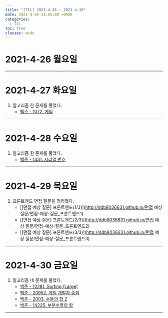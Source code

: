 ```yaml
---
title: "[TIL] 2021-4-26 ~ 2021-4-30"
date: 2021-4-30 23:55:00 +0900
categories:
  - TIL
toc: true
classes: wide
---
```


# 2021-4-26 월요일

---

# 2021-4-27 화요일

1. 알고리즘 한 문제를 풀었다.
    - [백준 - 1072. 게임](http://ddb8036631.github.io/boj/백준_1072_게임)

---

# 2021-4-28 수요일

1. 알고리즘 한 문제를 풀었다.
    - [백준 - 1431. 시리얼 번호](http://ddb8036631.github.io/boj/백준_1431_시리얼-번호)

---

# 2021-4-29 목요일

1. 프론트엔드 면접 질문을 정리했다.
    - [[면접 예상 질문] 프론트엔드(1/3)](http://ddb8036631.github.io/면접 예상 질문/면접-예상-질문_프론트엔드1)
    - [[면접 예상 질문] 프론트엔드(2/3)](http://ddb8036631.github.io/면접 예상 질문/면접-예상-질문_프론트엔드2)
    - [[면접 예상 질문] 프론트엔드(3/3)](http://ddb8036631.github.io/면접 예상 질문/면접-예상-질문_프론트엔드3)

---

# 2021-4-30 금요일

1. 알고리즘 네 문제를 풀었다.
    - [백준 - 12281. Sorting (Large)](http://ddb8036631.github.io/boj/백준_12281_Sorting-(Large))
    - [백준 - 20952. 게임 개발자 승희](http://ddb8036631.github.io/boj/백준_20952_게임-개발자-승희)
    - [백준 - 2003. 수들의 합 2](http://ddb8036631.github.io/boj/백준_2003_수들의-합-2)
    - [백준 - 14225. 부분수열의 합](http://ddb8036631.github.io/boj/백준_14225_부분수열의-합)

---